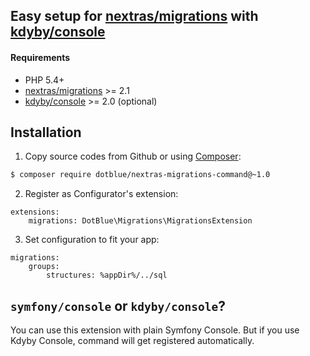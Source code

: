 ## Easy setup for [nextras/migrations](https://github.com/nextras/migrations) with [kdyby/console](https://github.com/Kdyby/Console)


#### Requirements

- PHP 5.4+
- [nextras/migrations](https://github.com/nextras/migrations) >= 2.1
- [kdyby/console](https://github.com/Kdyby/Console) >= 2.0 (optional)

## Installation

1.  Copy source codes from Github or using [Composer](http://getcomposer.org/):
```sh
$ composer require dotblue/nextras-migrations-command@~1.0
```

2.  Register as Configurator's extension:
```
extensions:
	migrations: DotBlue\Migrations\MigrationsExtension
```

3.  Set configuration to fit your app:
```
migrations:
	groups:
		structures: %appDir%/../sql
```

## `symfony/console` or `kdyby/console`?

You can use this extension with plain Symfony Console. But if you use Kdyby Console, command will get registered automatically.
